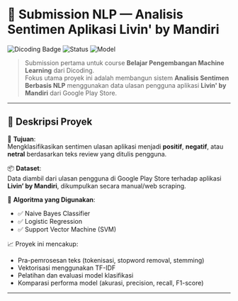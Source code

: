 # 💬 Submission NLP — Analisis Sentimen Aplikasi Livin' by Mandiri

![Dicoding Badge](https://img.shields.io/badge/Dicoding-Belajar%20Pengembangan%20Machine%20Learning-blue?style=for-the-badge&logo=python)
![Status](https://img.shields.io/badge/Status-Selesai-brightgreen?style=for-the-badge)
![Model](https://img.shields.io/badge/Model-Naive%20Bayes%20%7C%20LogReg%20%7C%20SVM-orange?style=for-the-badge)

> Submission pertama untuk course **Belajar Pengembangan Machine Learning** dari Dicoding.  
> Fokus utama proyek ini adalah membangun sistem **Analisis Sentimen Berbasis NLP** menggunakan data ulasan pengguna aplikasi **Livin' by Mandiri** dari Google Play Store.

---

## 📝 Deskripsi Proyek

📌 **Tujuan**:  
Mengklasifikasikan sentimen ulasan aplikasi menjadi **positif**, **negatif**, atau **netral** berdasarkan teks review yang ditulis pengguna.

📦 **Dataset**:  
Data diambil dari ulasan pengguna di Google Play Store terhadap aplikasi **Livin’ by Mandiri**, dikumpulkan secara manual/web scraping.

🧠 **Algoritma yang Digunakan**:
- ✅ Naive Bayes Classifier
- ✅ Logistic Regression
- ✅ Support Vector Machine (SVM)

📈 Proyek ini mencakup:
- Pra-pemrosesan teks (tokenisasi, stopword removal, stemming)
- Vektorisasi menggunakan TF-IDF
- Pelatihan dan evaluasi model klasifikasi
- Komparasi performa model (akurasi, precision, recall, F1-score)

---
